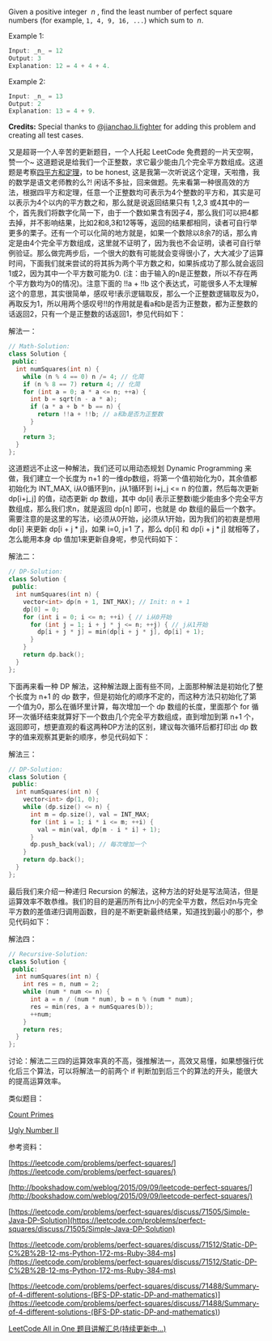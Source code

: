 Given a positive integer  _n_ , find the least number of perfect square numbers (for example, `1, 4, 9, 16, ...`) which sum to  _n_.

Example 1:

```cpp
Input: _n_ = 12
Output: 3 
Explanation: 12 = 4 + 4 + 4.
```

Example 2:

```cpp
Input: _n_ = 13
Output: 2
Explanation: 13 = 4 + 9.
```

**Credits:** Special thanks to [@jianchao.li.fighter](https://leetcode.com/discuss/user/jianchao.li.fighter) for adding this problem and creating all test cases.

又是超哥一个人辛苦的更新题目，一个人托起 LeetCode 免费题的一片天空啊，赞一个~ 这道题说是给我们一个正整数，求它最少能由几个完全平方数组成。这道题是考察[四平方和定理](https://zh.wikipedia.org/wiki/%E5%9B%9B%E5%B9%B3%E6%96%B9%E5%92%8C%E5%AE%9A%E7%90%86)，to be honest, 这是我第一次听说这个定理，天啦撸，我的数学是语文老师教的么?! 闲话不多扯，回来做题。先来看第一种很高效的方法，根据四平方和定理，任意一个正整数均可表示为4个整数的平方和，其实是可以表示为4个以内的平方数之和，那么就是说返回结果只有 1,2,3 或4其中的一个，首先我们将数字化简一下，由于一个数如果含有因子4，那么我们可以把4都去掉，并不影响结果，比如2和8,3和12等等，返回的结果都相同，读者可自行举更多的栗子。还有一个可以化简的地方就是，如果一个数除以8余7的话，那么肯定是由4个完全平方数组成，这里就不证明了，因为我也不会证明，读者可自行举例验证。那么做完两步后，一个很大的数有可能就会变得很小了，大大减少了运算时间，下面我们就来尝试的将其拆为两个平方数之和，如果拆成功了那么就会返回1或2，因为其中一个平方数可能为0. (注：由于输入的n是正整数，所以不存在两个平方数均为0的情况)。注意下面的 !!a + !!b 这个表达式，可能很多人不太理解这个的意思，其实很简单，感叹号!表示逻辑取反，那么一个正整数逻辑取反为0，再取反为1，所以用两个感叹号!!的作用就是看a和b是否为正整数，都为正整数的话返回2，只有一个是正整数的话返回1，参见代码如下：

解法一：

```cpp
// Math-Solution:
class Solution {
 public:
  int numSquares(int n) {
    while (n % 4 == 0) n /= 4; // 化简
    if (n % 8 == 7) return 4; // 化简
    for (int a = 0; a * a <= n; ++a) {
      int b = sqrt(n - a * a);
      if (a * a + b * b == n) {
        return !!a + !!b; // a和b是否为正整数
      }
    }
    return 3;
  }
};
```

这道题远不止这一种解法，我们还可以用动态规划 Dynamic Programming 来做，我们建立一个长度为 n+1 的一维dp数组，将第一个值初始化为0，其余值都初始化为 INT_MAX, i从0循环到n，j从1循环到 i+j_j \<= n 的位置，然后每次更新 dp\[i+j_j\] 的值，动态更新 dp 数组，其中 dp\[i\] 表示正整数i能少能由多个完全平方数组成，那么我们求n，就是返回 dp\[n\] 即可，也就是 dp 数组的最后一个数字。需要注意的是这里的写法，i必须从0开始，j必须从1开始，因为我们的初衷是想用 dp\[i\] 来更新 dp\[i + j * j\]，如果 i=0, j=1 了，那么 dp\[i\] 和 dp\[i + j * j\] 就相等了，怎么能用本身 dp 值加1来更新自身呢，参见代码如下：

解法二：

```cpp
// DP-Solution:
class Solution {
 public:
  int numSquares(int n) {
    vector<int> dp(n + 1, INT_MAX); // Init: n + 1
    dp[0] = 0;
    for (int i = 0; i <= n; ++i) { // i从0开始
      for (int j = 1; i + j * j <= n; ++j) { // j从1开始
        dp[i + j * j] = min(dp[i + j * j], dp[i] + 1);
      }
    }
    return dp.back();
  }
};
```

下面再来看一种 DP 解法，这种解法跟上面有些不同，上面那种解法是初始化了整个长度为 n+1 的 dp 数字，但是初始化的顺序不定的，而这种方法只初始化了第一个值为0，那么在循环里计算，每次增加一个 dp 数组的长度，里面那个 for 循环一次循环结束就算好下一个数由几个完全平方数组成，直到增加到第 n+1 个，返回即可，想更直观的看这两种DP方法的区别，建议每次循环后都打印出 dp 数字的值来观察其更新的顺序，参见代码如下：

解法三：

```cpp
// DP-Solution:
class Solution {
 public:
  int numSquares(int n) {
    vector<int> dp(1, 0);
    while (dp.size() <= n) {
      int m = dp.size(), val = INT_MAX;
      for (int i = 1; i * i <= m; ++i) {
        val = min(val, dp[m - i * i] + 1);
      }
      dp.push_back(val); // 每次增加一个
    }
    return dp.back();
  }
};
```

最后我们来介绍一种递归 Recursion 的解法，这种方法的好处是写法简洁，但是运算效率不敢恭维。我们的目的是遍历所有比n小的完全平方数，然后对n与完全平方数的差值递归调用函数，目的是不断更新最终结果，知道找到最小的那个，参见代码如下：

解法四：

```cpp
// Recursive-Solution:
class Solution {
 public:
  int numSquares(int n) {
    int res = n, num = 2;
    while (num * num <= n) {
      int a = n / (num * num), b = n % (num * num);
      res = min(res, a + numSquares(b));
      ++num;
    }
    return res;
  }
};
```

讨论：解法二三四的运算效率真的不高，强推解法一，高效又易懂，如果想强行优化后三个算法，可以将解法一的前两个 if 判断加到后三个的算法的开头，能很大的提高运算效率。

类似题目：

[Count Primes](http://www.cnblogs.com/grandyang/p/4462810.html)

[Ugly Number II](http://www.cnblogs.com/grandyang/p/4743837.html)

参考资料：

[https://leetcode.com/problems/perfect-squares/](https://leetcode.com/problems/perfect-squares/)

[http://bookshadow.com/weblog/2015/09/09/leetcode-perfect-squares/](http://bookshadow.com/weblog/2015/09/09/leetcode-perfect-squares/)

[https://leetcode.com/problems/perfect-squares/discuss/71505/Simple-Java-DP-Solution](https://leetcode.com/problems/perfect-squares/discuss/71505/Simple-Java-DP-Solution)

[https://leetcode.com/problems/perfect-squares/discuss/71512/Static-DP-C%2B%2B-12-ms-Python-172-ms-Ruby-384-ms](https://leetcode.com/problems/perfect-squares/discuss/71512/Static-DP-C%2B%2B-12-ms-Python-172-ms-Ruby-384-ms)

[](<https://leetcode.com/problems/perfect-squares/discuss/71488/Summary-of-4-different-solutions-(BFS-DP-static-DP-and-mathematics)>)[https://leetcode.com/problems/perfect-squares/discuss/71488/Summary-of-4-different-solutions-(BFS-DP-static-DP-and-mathematics)](<https://leetcode.com/problems/perfect-squares/discuss/71488/Summary-of-4-different-solutions-(BFS-DP-static-DP-and-mathematics)>)

[LeetCode All in One 题目讲解汇总(持续更新中...)](http://www.cnblogs.com/grandyang/p/4606334.html)
